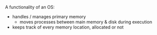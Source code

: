 A functionality of an OS:
- handles / manages primary memory
	- moves processes between main memory & disk during execution
- keeps track of every memory location, allocated or not